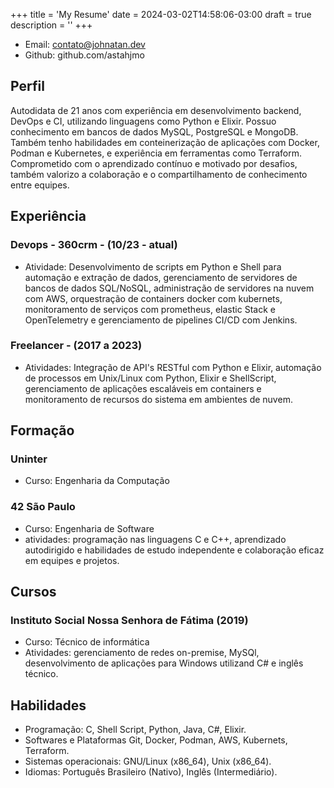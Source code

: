 +++
title = 'My Resume'
date = 2024-03-02T14:58:06-03:00
draft = true
description = ''
+++
- Email: contato@johnatan.dev
- Github: github.com/astahjmo

## Perfil
Autodidata de 21 anos com experiência em desenvolvimento backend, DevOps e CI, utilizando linguagens como Python e Elixir. Possuo conhecimento em bancos de dados MySQL, PostgreSQL e MongoDB. Também tenho habilidades em conteinerização de aplicações com Docker, Podman e Kubernetes, e experiência em ferramentas como Terraform. Comprometido com o aprendizado contínuo e motivado por desafios, também valorizo a colaboração e o compartilhamento de conhecimento entre equipes. 

## Experiência

### Devops - 360crm - (10/23 - atual)
- Atividade: Desenvolvimento de scripts em Python e Shell para automação e extração de dados, gerenciamento de servidores de bancos de dados SQL/NoSQL, administração de servidores na nuvem com AWS, orquestração de containers docker com kubernets, monitoramento de serviços com prometheus, elastic Stack e OpenTelemetry e gerenciamento de pipelines CI/CD com Jenkins.

### Freelancer - (2017 a 2023)

- Atividades: Integração de API's RESTful com Python e Elixir, automação de processos em Unix/Linux com Python, Elixir e ShellScript, gerenciamento de aplicações escaláveis em containers e monitoramento de recursos do sistema em ambientes de nuvem.

## Formação
### Uninter
 - Curso: Engenharia da Computação 

### 42 São Paulo
 - Curso: Engenharia de Software
 - atividades: programação nas linguagens C e C++, aprendizado autodirigido e habilidades de estudo independente e colaboração eficaz em equipes e projetos.

## Cursos

### Instituto Social Nossa Senhora de Fátima (2019)
- Curso: Técnico de informática
- Atividades: gerenciamento de redes on-premise, MySQl, desenvolvimento de aplicações para Windows utilizand C# e inglês técnico.

## Habilidades

- Programação: C, Shell Script, Python, Java, C#, Elixir.
- Softwares e Plataformas  Git, Docker, Podman, AWS, Kubernets, Terraform.
- Sistemas operacionais: GNU/Linux (x86_64), Unix (x86_64).
- Idiomas: Português Brasileiro (Nativo), Inglês (Intermediário).
